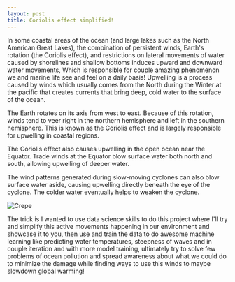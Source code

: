 ```yaml
---
layout: post
title: Coriolis effect simplified!
---
```


In some coastal areas of the ocean (and large lakes such as the North American Great Lakes), the combination of persistent winds, Earth's rotation (the Coriolis effect), and restrictions on lateral movements of water caused by shorelines and shallow bottoms induces upward and downward water movements, Which is responsible for couple amazing phenomenon we and marine life  see and feel on a daily basis! 
Upwelling is a process caused by winds which usually comes from the North during the Winter at the pacific that creates currents that bring deep, cold water to the surface of the ocean. 

The Earth rotates on its axis from west to east. Because of this rotation, winds tend to veer right in the northern hemisphere and left in the southern hemisphere. This is known as the Coriolis effect and is largely responsible for upwelling in coastal regions.

The Coriolis effect also causes upwelling in the open ocean near the Equator. Trade winds at the Equator blow surface water both north and south, allowing upwelling of deeper water.

The wind patterns generated during slow-moving cyclones can also blow surface water aside, causing upwelling directly beneath the eye of the cyclone. The colder water eventually helps to weaken the cyclone.


![Crepe](https://s3-media3.fl.yelpcdn.com/bphoto/cQ1Yoa75m2yUFFbY2xwuqw/348s.jpg)




The trick is I wanted to use data science skills to do this project where I'll try and simplify this active movements happening in our environment and showcase it to you, then use and train the data to do awesome machine learning like predicting water temperatures, steepness of waves and in couple iteration and with more model training, ultimately try to solve few problems of ocean pollution and spread awareness about what we could do to minimize the damage while finding ways to use this winds to maybe slowdown global warming! 
